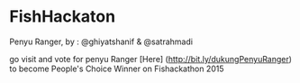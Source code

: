 # FishHackaton
Penyu Ranger, by : @ghiyatshanif &amp; @satrahmadi

go visit and vote for penyu Ranger [Here] (http://bit.ly/dukungPenyuRanger) to become People's Choice Winner on Fishackathon 2015
